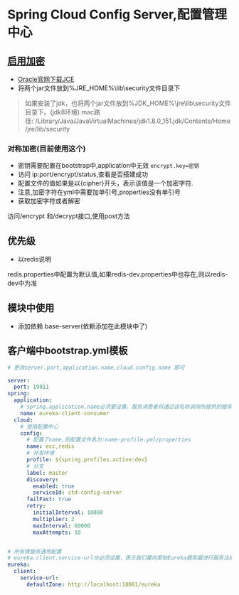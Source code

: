 # Spring Cloud Config Server,配置管理中心

## [启用加密](https://segmentfault.com/a/1190000011680775)
- [Oracle官网下载JCE](http://www.oracle.com/technetwork/java/javase/downloads/jce8-download-2133166.html)
- 将两个jar文件放到%JRE_HOME%\lib\security文件目录下
> 如果安装了jdk，也将两个jar文件放到%JDK_HOME%\jre\lib\security文件目录下。(jdk8环境)
> mac路径:`/Library/Java/JavaVirtualMachines/jdk1.8.0_151.jdk/Contents/Home/jre/lib/security
### 对称加密(目前使用这个)
- 密钥需要配置在bootstrap中,application中无效
`encrypt.key=密钥`
- 访问 ip:port/encrypt/status,查看是否搭建成功
- 配置文件的值如果是以{cipher}开头，表示该值是一个加密字符.
- 注意,加密字符在yml中需要加单引号,properties没有单引号
- 获取加密字符或者解密

访问/encrypt 和/decrypt接口,使用post方法

## 优先级
- 以redis说明

redis.properties中配置为默认值,如果redis-dev.properties中也存在,则以redis-dev中为准
## 模块中使用
- 添加依赖 base-server(依赖添加在此模块中了)

## 客户端中bootstrap.yml模板
```yaml
# 更改server.port,application.name,cloud.config.name 即可

server:
  port: 19011
spring:
  application:
    # spring.application.name必须要设置，服务消费者将通过该名称调用所提供的服务。
    name: eureka-client-consumer
  cloud:
    # 使用配置中心
    config:
      # 配置了name,则配置文件名为:name-profile.yml/properties
      name: ecc,redis
      # 开发环境
      profile: ${spring.profiles.active:dev}
      # 分支
      label: master
      discovery:
        enabled: true
        serviceId: std-config-server
      failFast: true
      retry:
        initialInterval: 10000
        multiplier: 2
        maxInterval: 60000
        maxAttempts: 10


# 所有微服务通用配置
# eureka.client.service-url也必须设置，表示我们要向那些Eureka服务器进行服务注册，这里可以声明多个Eureka服务器
eureka:
  client:
    service-url:
      defaultZone: http://localhost:18001/eureka
```